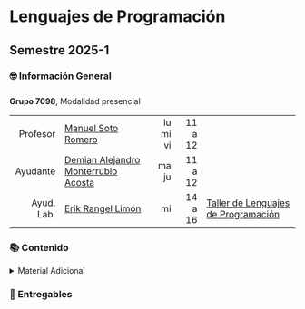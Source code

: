 # Lenguajes de Programación
## Semestre 2025-1

### 🤓 Información General

<div style="padding-top: 10px;y"><strong>Grupo 7098</strong>, Modalidad presencial</div><table><tr><td align="right">
Profesor
</td><td><a href="https://www.fciencias.unam.mx/directorio/74224">Manuel Soto Romero</a></td><td align="right">
lu mi vi
</td><td align="right">
11 a 12
</td></tr><tr><td align="right">
Ayudante
</td><td><a href="https://www.fciencias.unam.mx/directorio/100311">Demian Alejandro Monterrubio Acosta</a></td><td align="right">
ma ju
</td><td align="right">
11 a 12
</td></tr><tr><td align="right">
Ayud. Lab.
</td><td><a href="https://www.fciencias.unam.mx/directorio/103122">Erik Rangel Limón</a></td><td align="right">
mi
</td><td align="right">
14 a 16
</td><td><a href="https://www.fciencias.unam.mx/plantel/detalle/256">Taller de Lenguajes de Programación</a></td></tr></table>

### 📚 Contenido

<details><summary>Material Adicional</summary>
</details>

### 🧩 Entregables

